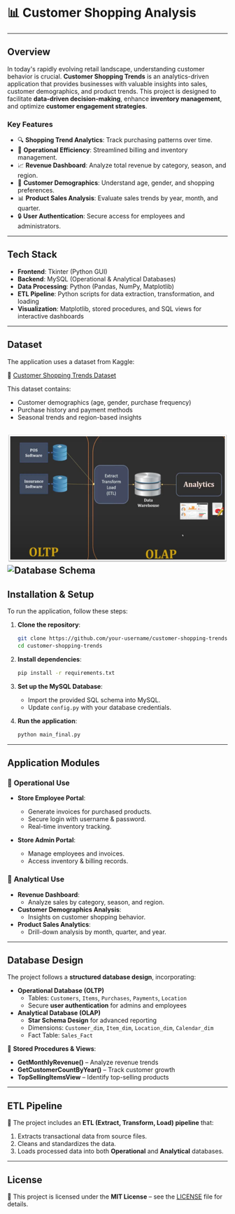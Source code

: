 # 📊 **Customer Shopping Analysis**

---

## **Overview**
In today's rapidly evolving retail landscape, understanding customer behavior is crucial. **Customer Shopping Trends** is an analytics-driven application that provides businesses with valuable insights into sales, customer demographics, and product trends. This project is designed to facilitate **data-driven decision-making**, enhance **inventory management**, and optimize **customer engagement strategies**.

### **Key Features**
- 🔍 **Shopping Trend Analytics**: Track purchasing patterns over time.
- 🏪 **Operational Efficiency**: Streamlined billing and inventory management.
- 📈 **Revenue Dashboard**: Analyze total revenue by category, season, and region.
- 👥 **Customer Demographics**: Understand age, gender, and shopping preferences.
- 📊 **Product Sales Analysis**: Evaluate sales trends by year, month, and quarter.
- 🔒 **User Authentication**: Secure access for employees and administrators.

---

## **Tech Stack**
- **Frontend**: Tkinter (Python GUI)
- **Backend**: MySQL (Operational & Analytical Databases)
- **Data Processing**: Python (Pandas, NumPy, Matplotlib)
- **ETL Pipeline**: Python scripts for data extraction, transformation, and loading
- **Visualization**: Matplotlib, stored procedures, and SQL views for interactive dashboards

---

## **Dataset**
The application uses a dataset from Kaggle:

🔗 [Customer Shopping Trends Dataset](https://www.kaggle.com/datasets/iamsouravbanerjee/customer-shopping-trends-dataset)

This dataset contains:
- Customer demographics (age, gender, purchase frequency)
- Purchase history and payment methods
- Seasonal trends and region-based insights

![Customer Analytics Dashboard](images/Picture1.jpg)
![Database Schema](images/Picture2.jpg)
---

## **Installation & Setup**
To run the application, follow these steps:

1. **Clone the repository**:
   ```bash
   git clone https://github.com/your-username/customer-shopping-trends.git
   cd customer-shopping-trends
   ```

2. **Install dependencies**:
   ```bash
   pip install -r requirements.txt
   ```

3. **Set up the MySQL Database**:
   - Import the provided SQL schema into MySQL.
   - Update `config.py` with your database credentials.

4. **Run the application**:
   ```bash
   python main_final.py
   ```
---

## **Application Modules**
### 🔹 **Operational Use**
- **Store Employee Portal**:  
  - Generate invoices for purchased products.
  - Secure login with username & password.
  - Real-time inventory tracking.

- **Store Admin Portal**:  
  - Manage employees and invoices.
  - Access inventory & billing records.

### 🔹 **Analytical Use**
- **Revenue Dashboard**:  
  - Analyze sales by category, season, and region.
- **Customer Demographics Analysis**:  
  - Insights on customer shopping behavior.
- **Product Sales Analytics**:  
  - Drill-down analysis by month, quarter, and year.

---

## **Database Design**
The project follows a **structured database design**, incorporating:
- **Operational Database (OLTP)**
  - Tables: `Customers`, `Items`, `Purchases`, `Payments`, `Location`
  - Secure **user authentication** for admins and employees
- **Analytical Database (OLAP)**
  - **Star Schema Design** for advanced reporting
  - Dimensions: `Customer_dim`, `Item_dim`, `Location_dim`, `Calendar_dim`
  - Fact Table: `Sales_Fact`

🔹 **Stored Procedures & Views**:
- **GetMonthlyRevenue()** – Analyze revenue trends
- **GetCustomerCountByYear()** – Track customer growth
- **TopSellingItemsView** – Identify top-selling products

---

## **ETL Pipeline**
🚀 The project includes an **ETL (Extract, Transform, Load) pipeline** that:
1. Extracts transactional data from source files.
2. Cleans and standardizes the data.
3. Loads processed data into both **Operational** and **Analytical** databases.

---


## **License**
📜 This project is licensed under the **MIT License** – see the [LICENSE](LICENSE) file for details.
